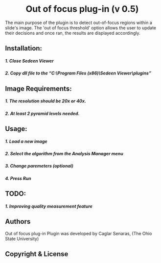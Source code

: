 <h1 align="center">Out of focus plug-in (v 0.5)</h1>
The main purpose of the plugin is to detect out-of-focus regions within a slide's image. The 'out of focus threshold' option allows the user to update their decisions and once ran, the results are displayed accordingly.  

## Installation:
##### 1.	Close Sedeen Viewer
##### 2.	Copy dll file to the “C:\Program Files (x86)\Sedeen Viewer\plugins”

## Image Requirements:
##### 1.	The resolution should be 20x or 40x.
##### 2.	At least 2 pyramid levels needed.

## Usage:
##### 1.	Load a new image
##### 2.	Select the algorithm from the Analysis Manager menu
##### 3.	Change paremeters (optional)
##### 4.	Press Run 

## TODO:
##### 1. Improving quality measurement feature



## Authors
Out of focus plug-in Plugin was developed by  Caglar Senaras, (The Ohio State University)

## Copyright & License
